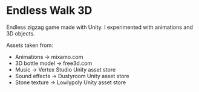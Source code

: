 # Endless Walk 3D
Endless zigzag game made with Unity. I experimented with animations and 3D objects.

Assets taken from:
- Animations -> mixamo.com
- 3D bottle model -> free3d.com
- Music -> Vertex Studio Unity asset store
- Sound effects -> Dustyroom Unity asset store
- Stone texture -> Lowlypoly Unity asset store
